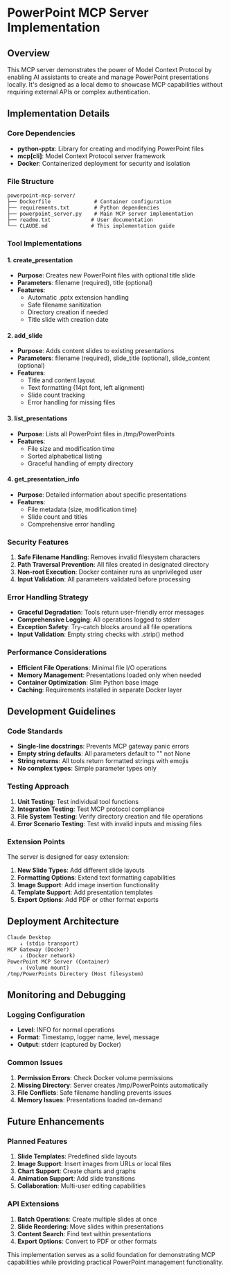 # PowerPoint MCP Server Implementation

## Overview

This MCP server demonstrates the power of Model Context Protocol by enabling AI assistants to create and manage PowerPoint presentations locally. It's designed as a local demo to showcase MCP capabilities without requiring external APIs or complex authentication.

## Implementation Details

### Core Dependencies

- **python-pptx**: Library for creating and modifying PowerPoint files
- **mcp[cli]**: Model Context Protocol server framework
- **Docker**: Containerized deployment for security and isolation

### File Structure

```text
powerpoint-mcp-server/
├── Dockerfile              # Container configuration
├── requirements.txt        # Python dependencies
├── powerpoint_server.py    # Main MCP server implementation
├── readme.txt             # User documentation
└── CLAUDE.md              # This implementation guide
```

### Tool Implementations

#### 1. create_presentation

- **Purpose**: Creates new PowerPoint files with optional title slide
- **Parameters**: filename (required), title (optional)
- **Features**:
  - Automatic .pptx extension handling
  - Safe filename sanitization
  - Directory creation if needed
  - Title slide with creation date

#### 2. add_slide

- **Purpose**: Adds content slides to existing presentations
- **Parameters**: filename (required), slide_title (optional), slide_content (optional)
- **Features**:
  - Title and content layout
  - Text formatting (14pt font, left alignment)
  - Slide count tracking
  - Error handling for missing files

#### 3. list_presentations

- **Purpose**: Lists all PowerPoint files in /tmp/PowerPoints
- **Features**:
  - File size and modification time
  - Sorted alphabetical listing
  - Graceful handling of empty directory

#### 4. get_presentation_info

- **Purpose**: Detailed information about specific presentations
- **Features**:
  - File metadata (size, modification time)
  - Slide count and titles
  - Comprehensive error handling

### Security Features

1. **Safe Filename Handling**: Removes invalid filesystem characters
2. **Path Traversal Prevention**: All files created in designated directory
3. **Non-root Execution**: Docker container runs as unprivileged user
4. **Input Validation**: All parameters validated before processing

### Error Handling Strategy

- **Graceful Degradation**: Tools return user-friendly error messages
- **Comprehensive Logging**: All operations logged to stderr
- **Exception Safety**: Try-catch blocks around all file operations
- **Input Validation**: Empty string checks with .strip() method

### Performance Considerations

- **Efficient File Operations**: Minimal file I/O operations
- **Memory Management**: Presentations loaded only when needed
- **Container Optimization**: Slim Python base image
- **Caching**: Requirements installed in separate Docker layer

## Development Guidelines

### Code Standards

- **Single-line docstrings**: Prevents MCP gateway panic errors
- **Empty string defaults**: All parameters default to "" not None
- **String returns**: All tools return formatted strings with emojis
- **No complex types**: Simple parameter types only

### Testing Approach

1. **Unit Testing**: Test individual tool functions
2. **Integration Testing**: Test MCP protocol compliance
3. **File System Testing**: Verify directory creation and file operations
4. **Error Scenario Testing**: Test with invalid inputs and missing files

### Extension Points

The server is designed for easy extension:

1. **New Slide Types**: Add different slide layouts
2. **Formatting Options**: Extend text formatting capabilities
3. **Image Support**: Add image insertion functionality
4. **Template Support**: Add presentation templates
5. **Export Options**: Add PDF or other format exports

## Deployment Architecture

```text
Claude Desktop
    ↓ (stdio transport)
MCP Gateway (Docker)
    ↓ (Docker network)
PowerPoint MCP Server (Container)
    ↓ (volume mount)
/tmp/PowerPoints Directory (Host filesystem)
```

## Monitoring and Debugging

### Logging Configuration

- **Level**: INFO for normal operations
- **Format**: Timestamp, logger name, level, message
- **Output**: stderr (captured by Docker)

### Common Issues

1. **Permission Errors**: Check Docker volume permissions
2. **Missing Directory**: Server creates /tmp/PowerPoints automatically
3. **File Conflicts**: Safe filename handling prevents issues
4. **Memory Issues**: Presentations loaded on-demand

## Future Enhancements

### Planned Features

1. **Slide Templates**: Predefined slide layouts
2. **Image Support**: Insert images from URLs or local files
3. **Chart Support**: Create charts and graphs
4. **Animation Support**: Add slide transitions
5. **Collaboration**: Multi-user editing capabilities

### API Extensions

1. **Batch Operations**: Create multiple slides at once
2. **Slide Reordering**: Move slides within presentations
3. **Content Search**: Find text within presentations
4. **Export Options**: Convert to PDF or other formats

This implementation serves as a solid foundation for demonstrating MCP capabilities while providing practical PowerPoint management functionality.
